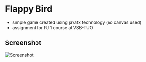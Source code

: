# Flappy Bird
- simple game created using javafx technology (no canvas used)
- assignment for PJ 1 course at VSB-TUO

## Screenshot
![Screenshot](https://i.imgur.com/tiyeKwf.png)
